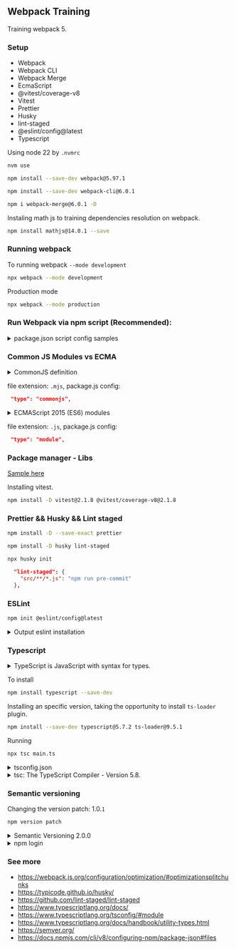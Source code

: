 ## Webpack Training

Training webpack 5. 

### Setup
- Webpack
- Webpack CLI
- Webpack Merge
- EcmaScript
- @vitest/coverage-v8
- Vitest
- Prettier
- Husky
- lint-staged
- @eslint/config@latest
- Typescript

Using node 22 by `.nvmrc`
```bash
nvm use
```

```bash
npm install --save-dev webpack@5.97.1
```

```bash
npm install --save-dev webpack-cli@6.0.1
```

```bash
npm i webpack-merge@6.0.1 -D
```

Instaling math js to training dependencies resolution on webpack.
```bash
npm install mathjs@14.0.1 --save
```

### Running webpack

To running webpack `--mode development`

```zsh
npx webpack --mode development
```

Production mode
```zsh
npx webpack --mode production
```

### Run Webpack via npm script (Recommended):

<details>
<summary> package.json script config samples </summary>

```json
    "scripts": {
      "build": "webpack --config webpack.config.js",
      "watch": "webpack --watch --config webpack.config.js",
      "start": "webpack serve --config webpack.config.js",
      "lint": "eslint",
      "lint:fix": "eslint --fix",
      "prettier": "prettier . --check",
      "prettier:fix": "prettier . --write --ignore-unknown",
      "prepare": "husky",
      "test": "vitest --run",
      "test:coverage": "vitest run --coverage",
      "pre-commit": "npm run prettier && npm run lint && npm run test",
      "v:patch": "npm version patch",
      "v:minor": "npm version minor",
      "v:major": "npm version major",
      "v:patch:full": "npm run test && npm run build-production && npm version patch",
      "v:minor:full": "npm run test && npm run build-production && npm version minor",
      "v:major:full": "npm run test && npm run build-production && npm version major"
    }
```
</details>

### Common JS Modules vs ECMA
<details>
<summary>CommonJS definition</summary>

**CommonJS** is a module system for JavaScript, primarily used in server-side environments like `Node.js`. CommonJS uses the `require()` function to import modules and `module.exports` or `exports` to export values, functions, or objects. When a module is required for the first time, it is executed and cached. Subsequent calls to `require()` will return the cached version, improving performance.
</details>

file extension: `.mjs`, 
package.js config:
```json
 "type": "commonjs",
```
<details>
<summary>ECMAScript 2015 (ES6) modules</summary>

**ECMAScript 2015 (ES6)**, they provide a standardized system for importing and exporting functionalities between different files.
</details>

file extension: `.js`, 
package.js config:
```json
 "type": "module",
```

### Package manager - Libs

[Sample here](https://github.com/leorenis/react-samples/tree/master/udmy-webpack/5-libs)

Installing vitest. 
```zsh
npm install -D vitest@2.1.8 @vitest/coverage-v8@2.1.8
```

### Prettier && Husky && Lint staged

```bash
npm install -D --save-exact prettier
```

```zsh
npm install -D husky lint-staged
```

```zsh
npx husky init
```

```json
  "lint-staged": {
    "src/**/*.js": "npm run pre-commit"
  },
```

### ESLint

```bash
npm init @eslint/config@latest
```

<details>
<summary>Output eslint installation</summary>

```zsh
Need to install the following packages:
@eslint/create-config@1.8.2
Ok to proceed? (y)

What do you want to lint? · javascript
✔ How would you like to use ESLint? · syntax
✔ What type of modules does your project use? · esm
✔ Which framework does your project use? · none
✔ Does your project use TypeScript? · no / yes
✔ Where does your code run? · browser, node
The config that you've selected requires the following dependencies:

eslint, globals
✔ Would you like to install them now? · No / Yes
✔ Which package manager do you want to use? · npm
☕️Installing...
```
</details>


### Typescript
<details>
<summary>TypeScript is JavaScript with syntax for types.</summary>

TypeScript is a strongly typed programming language that builds on JavaScript, giving you better tooling at any scale.
</details>

To install
```zsh
npm install typescript --save-dev
```

Installing an specific version, taking the opportunity to install `ts-loader` plugin.
```zsh
npm install --save-dev typescript@5.7.2 ts-loader@9.5.1
```

Running
```zsh
npx tsc main.ts
```

<details>
<summary>tsconfig.json</summary>

```json
{
  "include": ["**/*.ts"],
  "compilerOptions": {
    "target": "ES2016",
    "module": "commonjs",
    "outDir": "./dist/",
    "esModuleInterop": true,
    "forceConsistentCasingInFileNames": true,
    "strict": true,
    "skipLibCheck": true
  }
}
```

```json
{
  "include": ["src/**/*.ts"],
  "compilerOptions": {
    "target": "ESNext",
    "module": "ESNext",
    "outDir": "dist",
    "esModuleInterop": true,
    "forceConsistentCasingInFileNames": true,
    "strict": true,
    "skipLibCheck": true,
    "noImplicitAny": false,
    "moduleResolution": "bundler"
  },
}

- "target": "ESNext", "module": "ESNext" -> Allow to use modern EcmaScript.
- `"moduleResolution": "bundler"` -> Allows `import`, `export`. Nor only require common modules.
```
</details>

<details>
<summary>tsc: The TypeScript Compiler - Version 5.8.</summary>

### Common comands

```bash
npx tsc --help
```
> Command to see all tsc manual.

```bash
tsc
```
> Compiles the current project (tsconfig.json in the working directory.)

```zsh
tsc app.ts util.ts
```
> Ignoring tsconfig.json, compiles the specified files with default compiler options.

```zsh
tsc -b
```
> Build a composite project in the working directory.

```zsh
tsc --init
```
> Creates a tsconfig.json with the recommended settings in the working directory.

```zsh
tsc -p ./path/to/tsconfig.json
```
> Compiles the TypeScript project located at the specified path.

```zsh
tsc --help --all
```
> An expanded version of this information, showing all possible compiler options

</details>

### Semantic versioning

Changing the version patch: 1.0.`1`
```zsh
npm version patch
```
<details>
<summary>Semantic Versioning 2.0.0</summary>
Given a version number MAJOR.MINOR.PATCH, increment the:

1. MAJOR version when you make incompatible API changes
2. MINOR version when you add functionality in a backward compatible manner
3. PATCH version when you make backward compatible bug fixes

Additional labels for pre-release and build metadata are available as extensions to the MAJOR.MINOR.PATCH format.
</details>

<details>
<summary>npm login</summary>

```bash
npm login
```
</details>

### See more
- https://webpack.js.org/configuration/optimization/#optimizationsplitchunks
- https://typicode.github.io/husky/
- https://github.com/lint-staged/lint-staged
- https://www.typescriptlang.org/docs/
- https://www.typescriptlang.org/tsconfig/#module
- https://www.typescriptlang.org/docs/handbook/utility-types.html
- https://semver.org/
- https://docs.npmjs.com/cli/v8/configuring-npm/package-json#files
